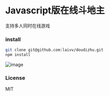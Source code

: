 # Javascript版在线斗地主
支持多人同时在线游戏
### install
```sh
git clone git@github.com:laivv/doudizhu.git
npm install
```
![image](https://github.com/laivv/doudizhu/tree/master/static/images/game.jpg)
### License
MIT